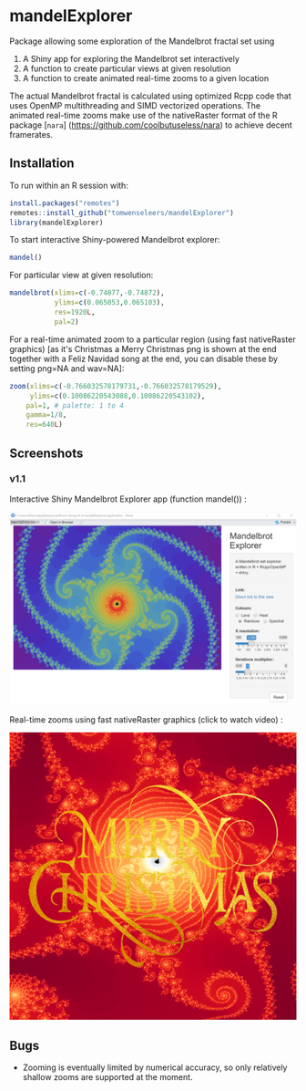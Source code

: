 # mandelExplorer

Package allowing some exploration of the Mandelbrot fractal set using
1. A Shiny app for exploring the Mandelbrot set interactively
2. A function to create particular views at given resolution
3. A function to create animated real-time zooms to a given location

The actual Mandelbrot fractal is calculated using optimized Rcpp code that uses OpenMP multithreading and SIMD vectorized operations. The animated real-time zooms make use of the nativeRaster format of the R package [`nara`] (https://github.com/coolbutuseless/nara) to achieve decent framerates.


## Installation

To run within an R session with:

```r
install.packages("remotes")
remotes::install_github("tomwenseleers/mandelExplorer")
library(mandelExplorer)
```

To start interactive Shiny-powered Mandelbrot explorer:
```r
mandel()
```

For particular view at given resolution:
```r
mandelbrot(xlims=c(-0.74877,-0.74872),
           ylims=c(0.065053,0.065103), 
           res=1920L,
           pal=2)
```

For a real-time animated zoom to a particular region (using fast nativeRaster graphics) [as it's Christmas a Merry Christmas png is shown at the end together with a Feliz Navidad song at the end, you can disable these by setting png=NA and wav=NA]:

```r
zoom(xlims=c(-0.766032578179731,-0.766032578179529), 
     ylims=c(0.10086220543088,0.10086220543102), 
    pal=1, # palette: 1 to 4
    gamma=1/8,
    res=640L)
```


## Screenshots

### v1.1

Interactive Shiny Mandelbrot Explorer app (function mandel()) :

![Mandelbrot Shiny app](./inst/png/shiny_app.png?raw=true) 

Real-time zooms using fast nativeRaster graphics (click to watch video) :

[![Fast real-time zooms](./inst/png/feliz_navidad.png?raw=true)](https://vimeo.com/783419550 "Fast real-time zooms - click to watch!")


## Bugs

* Zooming is eventually limited by numerical accuracy, so only relatively shallow zooms are supported at the moment.
